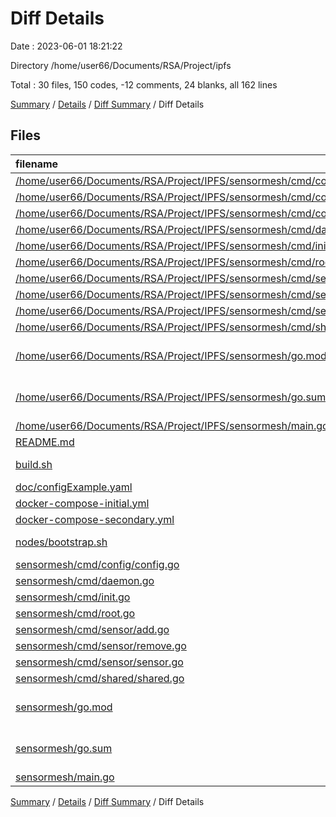 # Diff Details

Date : 2023-06-01 18:21:22

Directory /home/user66/Documents/RSA/Project/ipfs

Total : 30 files,  150 codes, -12 comments, 24 blanks, all 162 lines

[Summary](results.md) / [Details](details.md) / [Diff Summary](diff.md) / Diff Details

## Files
| filename | language | code | comment | blank | total |
| :--- | :--- | ---: | ---: | ---: | ---: |
| [/home/user66/Documents/RSA/Project/IPFS/sensormesh/cmd/config/config.go](//home/user66/Documents/RSA/Project/IPFS/sensormesh/cmd/config/config.go) | Go | -14 | -16 | -4 | -34 |
| [/home/user66/Documents/RSA/Project/IPFS/sensormesh/cmd/config/load.go](//home/user66/Documents/RSA/Project/IPFS/sensormesh/cmd/config/load.go) | Go | -17 | -16 | -6 | -39 |
| [/home/user66/Documents/RSA/Project/IPFS/sensormesh/cmd/config/restore.go](//home/user66/Documents/RSA/Project/IPFS/sensormesh/cmd/config/restore.go) | Go | -21 | -16 | -5 | -42 |
| [/home/user66/Documents/RSA/Project/IPFS/sensormesh/cmd/daemon.go](//home/user66/Documents/RSA/Project/IPFS/sensormesh/cmd/daemon.go) | Go | -145 | -36 | -26 | -207 |
| [/home/user66/Documents/RSA/Project/IPFS/sensormesh/cmd/init.go](//home/user66/Documents/RSA/Project/IPFS/sensormesh/cmd/init.go) | Go | -84 | -12 | -15 | -111 |
| [/home/user66/Documents/RSA/Project/IPFS/sensormesh/cmd/root.go](//home/user66/Documents/RSA/Project/IPFS/sensormesh/cmd/root.go) | Go | -25 | -6 | -6 | -37 |
| [/home/user66/Documents/RSA/Project/IPFS/sensormesh/cmd/sensor/add.go](//home/user66/Documents/RSA/Project/IPFS/sensormesh/cmd/sensor/add.go) | Go | -29 | -4 | -13 | -46 |
| [/home/user66/Documents/RSA/Project/IPFS/sensormesh/cmd/sensor/remove.go](//home/user66/Documents/RSA/Project/IPFS/sensormesh/cmd/sensor/remove.go) | Go | -18 | -4 | -6 | -28 |
| [/home/user66/Documents/RSA/Project/IPFS/sensormesh/cmd/sensor/sensor.go](//home/user66/Documents/RSA/Project/IPFS/sensormesh/cmd/sensor/sensor.go) | Go | -23 | -4 | -4 | -31 |
| [/home/user66/Documents/RSA/Project/IPFS/sensormesh/cmd/shared/shared.go](//home/user66/Documents/RSA/Project/IPFS/sensormesh/cmd/shared/shared.go) | Go | -111 | -4 | -19 | -134 |
| [/home/user66/Documents/RSA/Project/IPFS/sensormesh/go.mod](//home/user66/Documents/RSA/Project/IPFS/sensormesh/go.mod) | Go Module File | -108 | 0 | -4 | -112 |
| [/home/user66/Documents/RSA/Project/IPFS/sensormesh/go.sum](//home/user66/Documents/RSA/Project/IPFS/sensormesh/go.sum) | Go Checksum File | -857 | 0 | -1 | -858 |
| [/home/user66/Documents/RSA/Project/IPFS/sensormesh/main.go](//home/user66/Documents/RSA/Project/IPFS/sensormesh/main.go) | Go | -7 | -3 | -3 | -13 |
| [README.md](/README.md) | Markdown | 70 | 0 | 6 | 76 |
| [build.sh](/build.sh) | Shell Script | 32 | 15 | 11 | 58 |
| [doc/configExample.yaml](/doc/configExample.yaml) | YAML | 17 | 1 | 3 | 21 |
| [docker-compose-initial.yml](/docker-compose-initial.yml) | YAML | 24 | 0 | 3 | 27 |
| [docker-compose-secondary.yml](/docker-compose-secondary.yml) | YAML | 41 | 0 | 4 | 45 |
| [nodes/bootstrap.sh](/nodes/bootstrap.sh) | Shell Script | 15 | 7 | 9 | 31 |
| [sensormesh/cmd/config/config.go](/sensormesh/cmd/config/config.go) | Go | 34 | 16 | 5 | 55 |
| [sensormesh/cmd/daemon.go](/sensormesh/cmd/daemon.go) | Go | 123 | 35 | 26 | 184 |
| [sensormesh/cmd/init.go](/sensormesh/cmd/init.go) | Go | 73 | 10 | 13 | 96 |
| [sensormesh/cmd/root.go](/sensormesh/cmd/root.go) | Go | 25 | 6 | 6 | 37 |
| [sensormesh/cmd/sensor/add.go](/sensormesh/cmd/sensor/add.go) | Go | 29 | 4 | 13 | 46 |
| [sensormesh/cmd/sensor/remove.go](/sensormesh/cmd/sensor/remove.go) | Go | 18 | 4 | 6 | 28 |
| [sensormesh/cmd/sensor/sensor.go](/sensormesh/cmd/sensor/sensor.go) | Go | 23 | 4 | 4 | 31 |
| [sensormesh/cmd/shared/shared.go](/sensormesh/cmd/shared/shared.go) | Go | 113 | 4 | 19 | 136 |
| [sensormesh/go.mod](/sensormesh/go.mod) | Go Module File | 108 | 0 | 4 | 112 |
| [sensormesh/go.sum](/sensormesh/go.sum) | Go Checksum File | 857 | 0 | 1 | 858 |
| [sensormesh/main.go](/sensormesh/main.go) | Go | 7 | 3 | 3 | 13 |

[Summary](results.md) / [Details](details.md) / [Diff Summary](diff.md) / Diff Details